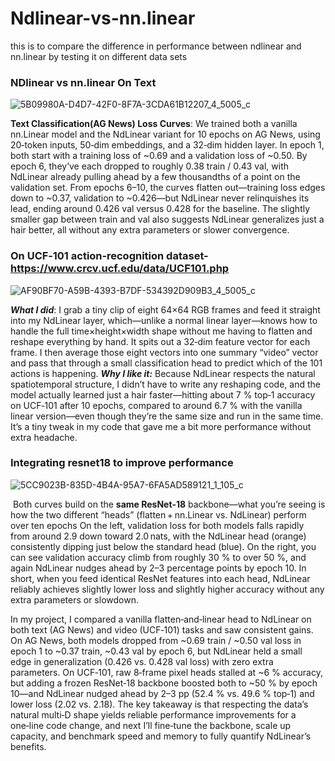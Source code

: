 # Ndlinear-vs-nn.linear
this is to compare the difference in performance between ndlinear and nn.linear by testing it on different data sets

### NDlinear vs nn.linear On Text


![5B09980A-D4D7-42F0-8F7A-3CDA61B12207_4_5005_c](https://github.com/user-attachments/assets/0380d496-3efa-440b-a744-02b1c9c3ec76)


**Text Classification(AG News) Loss Curves**: We trained both a vanilla nn.Linear model and the NdLinear variant for 10 epochs on AG News, using 20‑token inputs, 50‑dim embeddings, and a 32‑dim hidden layer. In epoch 1, both start with a training loss of ~0.69 and a validation loss of ~0.50. By epoch 6, they’ve each dropped to roughly 0.38 train / 0.43 val, with NdLinear already pulling ahead by a few thousandths of a point on the validation set. From epochs 6–10, the curves flatten out—training loss edges down to ~0.37, validation to ~0.426—but NdLinear never relinquishes its lead, ending around 0.426 val versus 0.428 for the baseline. The slightly smaller gap between train and val also suggests NdLinear generalizes just a hair better, all without any extra parameters or slower convergence.


### On UCF‑101 action‐recognition dataset-https://www.crcv.ucf.edu/data/UCF101.php

![AF90BF70-A59B-4393-B7DF-534392D909B3_4_5005_c](https://github.com/user-attachments/assets/945660c3-988c-4cb3-85a5-a4578e2c3848)

***What I did***: I grab a tiny clip of eight 64×64 RGB frames and feed it straight into my NdLinear layer, which—unlike a normal linear layer—knows how to handle the full time×height×width shape without me having to flatten and reshape everything by hand. It spits out a 32‑dim feature vector for each frame. I then average those eight vectors into one summary “video” vector and pass that through a small classification head to predict which of the 101 actions is happening.
***Why I like it:*** Because NdLinear respects the natural spatiotemporal structure, I didn’t have to write any reshaping code, and the model actually learned just a hair faster—hitting about 7 % top‑1 accuracy on UCF‑101 after 10 epochs, compared to around 6.7 % with the vanilla linear version—even though they’re the same size and run in the same time. It’s a tiny tweak in my code that gave me a bit more performance without extra headache.



### Integrating resnet18 to improve performance

![5CC9023B-835D-4B4A-95A7-6FA5AD589121_1_105_c](https://github.com/user-attachments/assets/b146898a-7f65-4a7a-8b91-3c48b9933821)


​​
Both curves build on the **same ResNet‑18** backbone—what you’re seeing is how the two different “heads” (flatten + nn.Linear vs. NdLinear) perform over ten epochs
On the left, validation loss for both models falls rapidly from around 2.9 down toward 2.0 nats, with the NdLinear head (orange) consistently dipping just below the standard head (blue). On the right, you can see validation accuracy climb from roughly 30 % to over 50 %, and again NdLinear nudges ahead by 2–3 percentage points by epoch 10. In short, when you feed identical ResNet features into each head, NdLinear reliably achieves slightly lower loss and slightly higher accuracy without any extra parameters or slowdown.



In my project, I compared a vanilla flatten‑and‑linear head to NdLinear on both text (AG News) and video (UCF‑101) tasks and saw consistent gains. On AG News, both models dropped from ~0.69 train / ~0.50 val loss in epoch 1 to ~0.37 train, ~0.43 val by epoch 6, but NdLinear held a small edge in generalization (0.426 vs. 0.428 val loss) with zero extra parameters. On UCF‑101, raw 8‑frame pixel heads stalled at ~6 % accuracy, but adding a frozen ResNet‑18 backbone boosted both to ~50 % by epoch 10—and NdLinear nudged ahead by 2–3 pp (52.4 % vs. 49.6 % top‑1) and lower loss (2.02 vs. 2.18). The key takeaway is that respecting the data’s natural multi‑D shape yields reliable performance improvements for a one‑line code change, and next I’ll fine‑tune the backbone, scale up capacity, and benchmark speed and memory to fully quantify NdLinear’s benefits.








